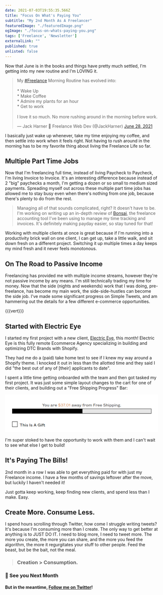 ```yaml
---
date: 2021-07-03T19:55:35.566Z
title: "Focus On What's Paying You" 
subtitle: "My 2nd Month As A Freelancer"
featuredImage: "./featuredImage.png"
ogImage: "./focus-on-whats-paying-you.png"
tags: ['Freelance', 'Newsletter']
externalLink: ""
published: true
unlisted: false
---
```


Now that June is in the books and things have pretty much settled, I'm getting into my new routine and I'm LOVING it. 

<blockquote class="twitter-tweet"><p lang="en" dir="ltr">My <a href="https://twitter.com/hashtag/Freelance?src=hash&amp;ref_src=twsrc%5Etfw">#Freelance</a> Morning Routine has evolved into: <br /><br />* Wake Up<br />* Make Coffee<br />* Admire my plants for an hour<br />* Get to work<br /><br />I love it so much. No more rushing around in the morning before work.</p>&mdash; Jack Harner 🚀 Freelance Web Dev (@JackHarner) <a href="https://twitter.com/JackHarner/status/1409582871757479939?ref_src=twsrc%5Etfw">June 28, 2021</a></blockquote>

I basically just wake up whenever, take my time enjoying my coffee, and then settle into work when it feels right. Not having to rush around in the morning has to be my favorite thing about living the Freelance Life so far.

## Multiple Part Time Jobs

Now that I'm freelancing full time, instead of living Paycheck to Paycheck, I'm living Invoice to Invoice. It's an interesting difference because instead of 2 "big" paychecks a month, I'm getting a dozen or so small to medium sized payments. Spreading myself out across these multiple part time jobs has allowed me to stay busy even when there's nothing from one job, because there's plenty to do from the rest.

> Managing all of that sounds complicated, right? It doesn't have to be. I'm working on writing up an in-depth review of [Bonsai](https://www.hellobonsai.com/invite?fp_ref=jackharner), the freelance accounting tool I've been using to manage my time tracking and invoices. It's definitely making payday easier, so stay tuned for that! 

Working with multiple clients at once is great because if I'm running into a productivity brick wall on one client, I can get up, take a little walk, and sit down fresh on a different project. Switching it up multiple times a day keeps my mind fresh and it never feels monotonous.

## On The Road to Passive Income

Freelancing has provided me with multiple income streams, however they're not passive income by any means. I'm still technically trading my time for money. Now that the side (nights and weekends) work that I was doing, pre-freelance, has become my main work, the side-side-hustles can become the side job. I've made some significant progress on Simple Tweets, and am hammering out the details for a few different e-commerce opportunities.

{{{vert}}}

## Started with Electric Eye

I started my first project with a new client, [Electric Eye](https://electriceye.io/), this month! Electric Eye is this fully remote Ecommerce Agency specializing in building and optimizing DTC Brands with Shopify.

They had me do a (paid) take home test to see if I knew my way around a Shopify theme. I knocked it out in less than the allotted time and they said I did "the best out of any of [their] applicants to date". 

I spent a little time getting onboarded with the team and then got tasked my first project. It was just some simple layout changes to the cart for one of their clients, and building out a "Free Shipping Progress" Bar: 

![Free Shipping Progress Bar](./ee-shipping-bar.png)

I'm super stoked to have the opportunity to work with them and I can't wait to see what else I get to build!


## It's Paying The Bills!

2nd month in a row I was able to get everything paid for with just my Freelance income. I have a few months of savings leftover after the move, but luckily I haven't needed it!

Just gotta keep working, keep finding new clients, and spend less than I make. Easy.

## Create More. Consume Less.

I spend hours scrolling through Twitter, how come I struggle writing tweets? It's because I'm consuming more than I create. The only way to get better at anything is to JUST DO IT. I need to blog more, I need to tweet more. The more you create, the more you can share, and the more you feed the algorithm, the more it regurgitates your stuff to other people. Feed the beast, but be the bait, not the meal.

> ### Creation > Consumption.

### 👋 See you Next Month

#### But in the meantime, [Follow me on Twitter](https://www.twitter.com/jackharner)!
